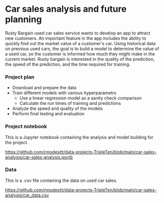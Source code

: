# Car sales analysis and future planning

Rusty Bargain used car sales service wants to develop an app to attract new customers. An important feature in the app includes the ability to quickly find 
out the market value of a customer's car. Using historical data on previous used cars, the goal is to build a model to determine the value of a used car, 
so the customer is informed how much they might make in the current market. Rusty bargain is interested in the quality of the prediction, the speed of the 
prediction, and the time required for training.

### Project plan

- Download and prepare the data
- Train different models with various hyperparametrs
  - Use a linear regression model as a sanity check comparison
  - Calculate the run times of training and predictions
- Analyze the speed and quality of the models
- Perform final testing and evaluation

### Project notebook
This is a Jupyter notebook containing the analysis and model building for the project.

https://github.com/rmodesitt/data-projects-TripleTen/blob/main/car-sales-analysis/car-sales-analysis.ipynb

### Data
This is a .csv file containing the data on used car sales.

https://github.com/rmodesitt/data-projects-TripleTen/blob/main/car-sales-analysis/car_data.csv
